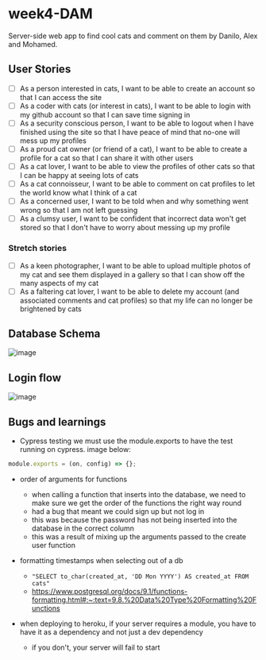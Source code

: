 # week4-DAM

Server-side web app to find cool cats and comment on them by Danilo, Alex and Mohamed.

## User Stories

- [ ] As a person interested in cats, I want to be able to create an account so that I can access the site
- [ ] As a coder with cats (or interest in cats), I want to be able to login with my github account so that I can save time signing in
- [ ] As a security conscious person, I want to be able to logout when I have finished using the site so that I have peace of mind that no-one will mess up my profiles
- [ ] As a proud cat owner (or friend of a cat), I want to be able to create a profile for a cat so that I can share it with other users
- [ ] As a cat lover, I want to be able to view the profiles of other cats so that I can be happy at seeing lots of cats
- [ ] As a cat connoisseur, I want to be able to comment on cat profiles to let the world know what I think of a cat
- [ ] As a concerned user, I want to be told when and why something went wrong so that I am not left guessing
- [ ] As a clumsy user, I want to be confident that incorrect data won't get stored so that I don't have to worry about messing up my profile

### Stretch stories

- [ ] As a keen photographer, I want to be able to upload multiple photos of my cat and see them displayed in a gallery so that I can show off the many aspects of my cat
- [ ] As a faltering cat lover, I want to be able to delete my account (and associated comments and cat profiles) so that my life can no longer be brightened by cats

## Database Schema

![image](https://user-images.githubusercontent.com/76691426/137887237-b3f95c90-be9c-4511-a09f-e1057c4230ec.png)

## Login flow

![image](https://user-images.githubusercontent.com/76691426/138062609-1b45ed29-d389-40c2-95bc-c252a4b52d3f.png)

## Bugs and learnings

- Cypress testing
  we must use the module.exports to have the test running on cypress.
  image below:

```javascript
module.exports = (on, config) => {};
```

- order of arguments for functions

  - when calling a function that inserts into the database, we need to make sure we get the order of the functions the right way round
  - had a bug that meant we could sign up but not log in
  - this was because the password has not being inserted into the database in the correct column
  - this was a result of mixing up the arguments passed to the create user function

- formatting timestamps when selecting out of a db
  - `"SELECT to_char(created_at, 'DD Mon YYYY') AS created_at FROM cats"`
  - https://www.postgresql.org/docs/9.1/functions-formatting.html#:~:text=9.8.%20Data%20Type%20Formatting%20Functions

- when deploying to heroku, if your server requires a module, you have to have it as a dependency and not just a dev dependency
  - if you don't, your server will fail to start
